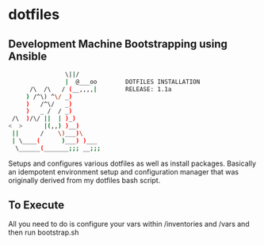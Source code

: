 # dotfiles

## Development Machine Bootstrapping using Ansible

```bash
                \||/
                |  @___oo        DOTFILES INSTALLATION
      /\  /\   / (__,,,,|        RELEASE: 1.1a
     ) /^\) ^\/ _)
     )   /^\/   _)
     )   _ /  / _)
 /\  )/\/ ||  | )_)
<  >      |(,,) )__)
 ||      /    \)___)\
 | \____(      )___) )___
  \______(_______;;; __;;;
```

Setups and configures various dotfiles as well as install packages.
Basically an idempotent environment setup and configuration manager that was originally derived from my dotfiles bash script.

## To Execute

All you need to do is configure your vars within /inventories and /vars and then run bootstrap.sh
